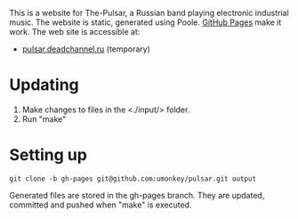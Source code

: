This is a website for The-Pulsar, a Russian band playing electronic industrial
music.  The website is static, generated using Poole.  [GitHub Pages][] make it
work.  The web site is accessible at:

- [pulsar.deadchannel.ru](http://pulsar.deadchannel.ru/) (temporary)


Updating
========

1. Make changes to files in the <./input/> folder.
2. Run "make"


Setting up
==========

    git clone -b gh-pages git@github.com:umonkey/pulsar.git output

Generated files are stored in the gh-pages branch.  They are updated, committed
and pushed when "make" is executed.

[GitHub Pages]: http://pages.github.com/
